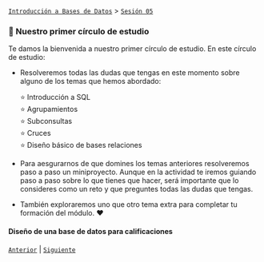 [`Introducción a Bases de Datos`](../../README.md) > [`Sesión 05`](../README.md)

### :brain: Nuestro primer círculo de estudio

Te damos la bienvenida a nuestro primer círculo de estudio. En este círculo de estudio:

- Resolveremos todas las dudas que tengas en este momento sobre alguno de los temas que hemos abordado:

   :star: Introducción a SQL   
   :star: Agrupamientos   
   :star: Subconsultas   
   :star: Cruces   
   :star: Diseño básico de bases relaciones

- Para aesgurarnos de que domines los temas anteriores resolveremos paso a paso un miniproyecto. Aunque en la actividad te iremos guiando paso a paso sobre lo que tienes que hacer, será importante que lo consideres como un reto y que preguntes todas las dudas que tengas.

- También exploraremos uno que otro tema extra para completar tu formación del módulo. :heart:

#### Diseño de una base de datos para calificaciones



[`Anterior`](../tema04/ejemplo04/README.md) | [`Siguiente`](../../sesion06/README.md)
